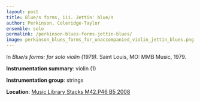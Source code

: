 ```yaml
---
layout: post
title: Blue/s forms, iii. Jettin' blue/s
author: Perkinson, Coleridge-Taylor
ensemble: solo
permalink: /perkinson-blues-forms-jettin-blues/
image: perkinson_blues_forms_for_unaccompanied_violin_jettin_blues.png
---
```


In *Blue/s forms: for solo violin (1979).* Saint Louis, MO: MMB Music, 1979.

**Instrumentation summary**: violin (1)

**Instrumentation group**: strings 

**Location**: <a href="https://tufts.primo.exlibrisgroup.com/permalink/01TUN_INST/1kc9gia/alma991018405744403851" target="_blank">Music Library Stacks M42.P46 B5 2008</a>
